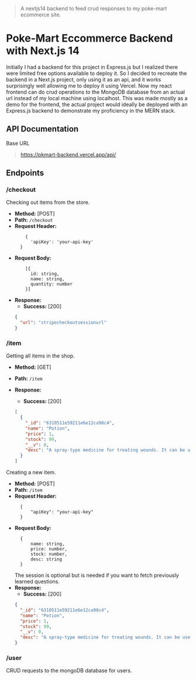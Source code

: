 > A nextjs14 backend to feed crud responses to my poke-mart ecommerce site.

# Poke-Mart Eccommerce Backend with Next.js 14

Initially I had a backend for this project in Express.js but I realized there were limited free options available to deploy it. So I decided to recreate the backend in a Next.js project, only using it as an api, and it works surprisingly well allowing me to deploy it using Vercel. Now my react frontend can do crud operations to the MongoDB database from an actual url instead of my local machine using localhost. This was made mostly as a demo for the frontend, the actual project would ideally be deployed with an Express.js backend to demonstrate my proficiency in the MERN stack.

## API Documentation

Base URL

> https://pkmart-backend.vercel.app/api/

## Endpoints

### /checkout

Checking out items from the store.

- **Method:** [POST]
- **Path:** `/checkout`
- **Request Header:**
  ```
      {
  		'apiKey': 'your-api-key'
  	}
  ```
- **Request Body:**
  ```
      [{
        id: string,
        name: string,
        quantity: number
      }]
  ```
- **Response:**
  - **Success:** [200]
  ```json
  {
    "url": "stripecheckoutsessionurl"
  }
  ```

### /item

Getting all items in the shop.

- **Method:** [GET]
- **Path:** `/item`
- **Response:**

  - **Success:** [200]

  ```json
  [
    {
      "_id": "6310511e59211e6e12ca98c4",
      "name": "Potion",
      "price": 1,
      "stock": 99,
      "__v": 0,
      "desc": "A spray-type medicine for treating wounds. It can be used to restore 20 HP to a single Pokémon."
    }
  ]
  ```

Creating a new item.

- **Method:** [POST]
- **Path:** `/item`
- **Request Header:**
  ```
    {
  	    "apiKey": "your-api-key"
  	}
  ```
- **Request Body:**
  ```
    {
        name: string,
        price: number,
        stock: number,
        desc: string
    }
  ```
  The session is optional but is needed if you want to fetch previously learned questions.
- **Response:**
  - **Success:** [200]
  ```json
  {
    "_id": "6310511e59211e6e12ca98c4",
    "name": "Potion",
    "price": 1,
    "stock": 99,
    "__v": 0,
    "desc": "A spray-type medicine for treating wounds. It can be used to restore 20 HP to a single Pokémon."
  }
  ```

### /user

CRUD requests to the mongoDB database for users.
